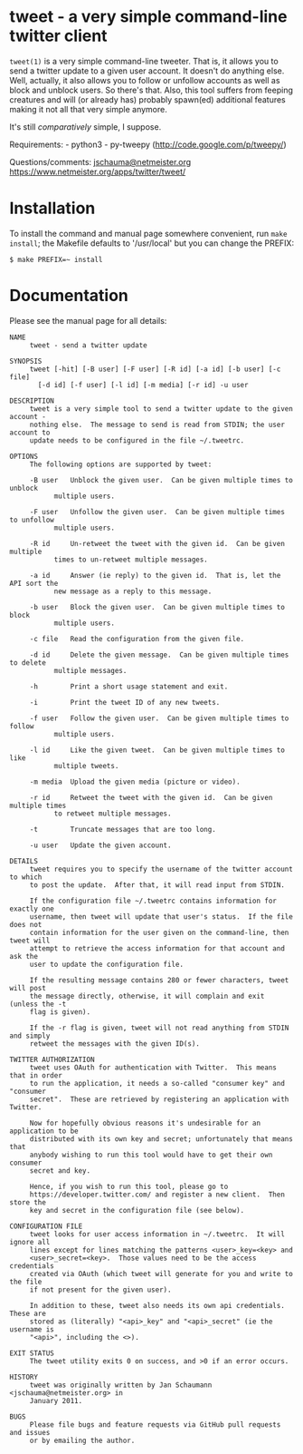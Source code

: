 # tweet - a very simple command-line twitter client

`tweet(1)` is a very simple command-line tweeter. That is, it allows you to
send a twitter update to a given user account. It doesn't do anything
else. Well, actually, it also allows you to follow or unfollow accounts as
well as block and unblock users.  So there's that.  Also, this tool
suffers from feeping creatures and will (or already has) probably
spawn(ed) additional features making it not all that very simple anymore.

It's still _comparatively_ simple, I suppose.

Requirements:
	- python3
	- py-tweepy (http://code.google.com/p/tweepy/)

Questions/comments:
	jschauma@netmeister.org
	https://www.netmeister.org/apps/twitter/tweet/

Installation
============

To install the command and manual page somewhere
convenient, run `make install`; the Makefile defaults
to '/usr/local' but you can change the PREFIX:

```
$ make PREFIX=~ install
```

Documentation
=============

Please see the manual page for all details:

```
NAME
     tweet - send a twitter update

SYNOPSIS
     tweet [-hit] [-B user] [-F user] [-R id] [-a id] [-b user] [-c file]
	   [-d id] [-f user] [-l id] [-m media] [-r id] -u user

DESCRIPTION
     tweet is a very simple tool to send a twitter update to the given account -
     nothing else.  The message to send is read from STDIN; the user account to
     update needs to be configured in the file ~/.tweetrc.

OPTIONS
     The following options are supported by tweet:

     -B user   Unblock the given user.	Can be given multiple times to unblock
	       multiple users.

     -F user   Unfollow the given user.	 Can be given multiple times to unfollow
	       multiple users.

     -R id     Un-retweet the tweet with the given id.	Can be given multiple
	       times to un-retweet multiple messages.

     -a id     Answer (ie reply) to the given id.  That is, let the API sort the
	       new message as a reply to this message.

     -b user   Block the given user.  Can be given multiple times to block
	       multiple users.

     -c file   Read the configuration from the given file.

     -d id     Delete the given message.  Can be given multiple times to delete
	       multiple messages.

     -h	       Print a short usage statement and exit.

     -i	       Print the tweet ID of any new tweets.

     -f user   Follow the given user.  Can be given multiple times to follow
	       multiple users.

     -l id     Like the given tweet.  Can be given multiple times to like
	       multiple tweets.

     -m media  Upload the given media (picture or video).

     -r id     Retweet the tweet with the given id.  Can be given multiple times
	       to retweet multiple messages.

     -t	       Truncate messages that are too long.

     -u user   Update the given account.

DETAILS
     tweet requires you to specify the username of the twitter account to which
     to post the update.  After that, it will read input from STDIN.

     If the configuration file ~/.tweetrc contains information for exactly one
     username, then tweet will update that user's status.  If the file does not
     contain information for the user given on the command-line, then tweet will
     attempt to retrieve the access information for that account and ask the
     user to update the configuration file.

     If the resulting message contains 280 or fewer characters, tweet will post
     the message directly, otherwise, it will complain and exit (unless the -t
     flag is given).

     If the -r flag is given, tweet will not read anything from STDIN and simply
     retweet the messages with the given ID(s).

TWITTER AUTHORIZATION
     tweet uses OAuth for authentication with Twitter.	This means that in order
     to run the application, it needs a so-called "consumer key" and "consumer
     secret".  These are retrieved by registering an application with Twitter.

     Now for hopefully obvious reasons it's undesirable for an application to be
     distributed with its own key and secret; unfortunately that means that
     anybody wishing to run this tool would have to get their own consumer
     secret and key.

     Hence, if you wish to run this tool, please go to
     https://developer.twitter.com/ and register a new client.	Then store the
     key and secret in the configuration file (see below).

CONFIGURATION FILE
     tweet looks for user access information in ~/.tweetrc.  It will ignore all
     lines except for lines matching the patterns <user>_key=<key> and
     <user>_secret=<key>.  Those values need to be the access credentials
     created via OAuth (which tweet will generate for you and write to the file
     if not present for the given user).

     In addition to these, tweet also needs its own api credentials.  These are
     stored as (literally) "<api>_key" and "<api>_secret" (ie the username is
     "<api>", including the <>).

EXIT STATUS
     The tweet utility exits 0 on success, and >0 if an error occurs.

HISTORY
     tweet was originally written by Jan Schaumann <jschauma@netmeister.org> in
     January 2011.

BUGS
     Please file bugs and feature requests via GitHub pull requests and issues
     or by emailing the author.
```
